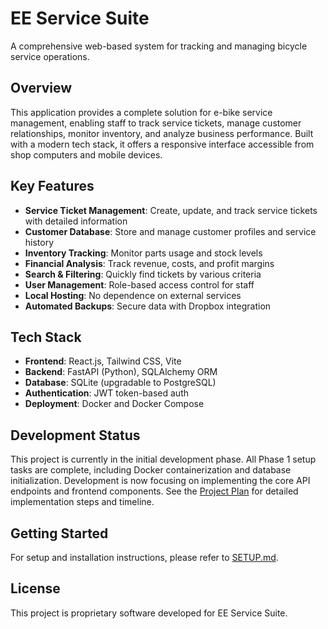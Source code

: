 # EE Service Suite

A comprehensive web-based system for tracking and managing bicycle service operations.

## Overview

This application provides a complete solution for e-bike service management, enabling staff to track service tickets, manage customer relationships, monitor inventory, and analyze business performance. Built with a modern tech stack, it offers a responsive interface accessible from shop computers and mobile devices.

## Key Features

- **Service Ticket Management**: Create, update, and track service tickets with detailed information
- **Customer Database**: Store and manage customer profiles and service history
- **Inventory Tracking**: Monitor parts usage and stock levels
- **Financial Analysis**: Track revenue, costs, and profit margins
- **Search & Filtering**: Quickly find tickets by various criteria
- **User Management**: Role-based access control for staff
- **Local Hosting**: No dependence on external services
- **Automated Backups**: Secure data with Dropbox integration

## Tech Stack

- **Frontend**: React.js, Tailwind CSS, Vite
- **Backend**: FastAPI (Python), SQLAlchemy ORM
- **Database**: SQLite (upgradable to PostgreSQL)
- **Authentication**: JWT token-based auth
- **Deployment**: Docker and Docker Compose

## Development Status

This project is currently in the initial development phase. All Phase 1 setup tasks are complete, including Docker containerization and database initialization. Development is now focusing on implementing the core API endpoints and frontend components. See the [Project Plan](PROJECT_PLAN.md) for detailed implementation steps and timeline.

## Getting Started

For setup and installation instructions, please refer to [SETUP.md](SETUP.md).

## License

This project is proprietary software developed for EE Service Suite.